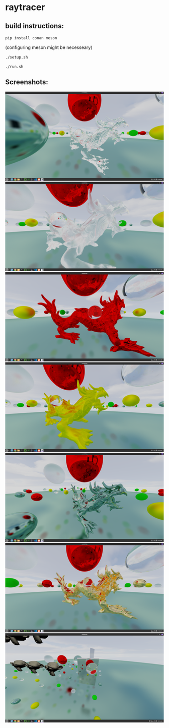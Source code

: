 # raytracer

## build instructions:

```
pip install conan meson
```
(configuring meson might be necesseary)

```
./setup.sh
```

```
./run.sh
```

## Screenshots:
![screenshot1](screenshots/screenshot1.png)
![screenshot2](screenshots/screenshot2.png)
![screenshot3](screenshots/screenshot3.png)
![screenshot4](screenshots/screenshot4.png)
![screenshot5](screenshots/screenshot5.png)
![screenshot6](screenshots/screenshot6.png)
![screenshot7](screenshots/screenshot7.png)